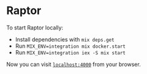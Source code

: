 # Raptor

To start Raptor locally:

  * Install dependencies with `mix deps.get`
  * Run `MIX_ENV=integration mix docker.start`
  * Run `MIX_ENV=integration iex -S mix start`

Now you can visit [`localhost:4000`](http://localhost:4000/healthcheck) from your browser.
